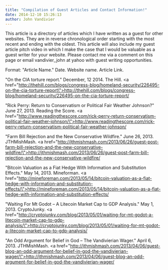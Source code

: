 ```yaml
---
title: "Compilation of Guest Articles and Contact Information!"
date: 2014-12-10 15:26:13
author: John Vandivier
---
```




This article is a directory of articles which I have written as a guest for other websites. They are in reverse chronological order starting with the most recent and ending with the oldest. This article will also include my guest article pitch video in which I make the case that I would be valuable as a guest writer for your website. Please contact me via a comment on this page or email vandivier_john at yahoo with guest writing opportunities.

Format:
\"Article Name.\" Date. Website name. Article Link.

\"On the CIA torture report.\" December, 12 2014. The Hill. <a href=\"http://thehill.com/blogs/congress-blog/homeland-security/226495-on-the-cia-torture-report\">http://thehill.com/blogs/congress-blog/homeland-security/226495-on-the-cia-torture-report/</a>

\"Rick Perry: Return to Conservatism or Political Fair Weather Johnson?\" June 27, 2013. Reading the Score. <a href=\"http://www.readingthescore.com/rick-perry-return-conservatism-political-fair-weather-johnson/\">http://www.readingthescore.com/rick-perry-return-conservatism-political-fair-weather-johnson/</a>

\"Farm Bill Rejection and the New Conservative Wildfire.\" June 26, 2013. JTHMishMash. <a href=\"http://jthmishmash.com/2013/06/26/guest-post-farm-bill-rejection-and-the-new-conservative-wildfire/\">http://jthmishmash.com/2013/06/26/guest-post-farm-bill-rejection-and-the-new-conservative-wildfire/</a>

\"Bitcoin Valuation as a Fiat Hedge With Information and Substitution Effects.\" May 14, 2013. Mineforman. <a href=\"http://mineforeman.com/2013/05/14/bitcoin-valuation-as-a-fiat-hedge-with-information-and-substitution-effects/\">http://mineforeman.com/2013/05/14/bitcoin-valuation-as-a-fiat-hedge-with-information-and-substitution-effects/</a>

\"Waiting For Mt Godot – A Litecoin Market Cap to GDP Analysis.\" May 1, 2013. CryptoJunky. <a href=\"http://cryptojunky.com/blog/2013/05/01/waiting-for-mt-godot-a-litecoin-market-cap-to-gdp-analysis/\">http://cryptojunky.com/blog/2013/05/01/waiting-for-mt-godot-a-litecoin-market-cap-to-gdp-analysis/</a>

\"An Odd Argument for Belief in God – The Vandivierian Wager.\" April 6, 2013. JTHMishMash. <a href=\"http://jthmishmash.com/2013/04/06/guest-blog-an-odd-argument-for-belief-in-god-the-vandivierian-wager/\">http://jthmishmash.com/2013/04/06/guest-blog-an-odd-argument-for-belief-in-god-the-vandivierian-wager/</a>